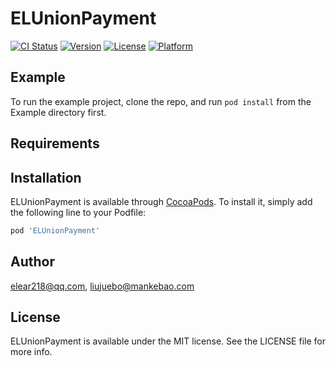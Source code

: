 # ELUnionPayment

[![CI Status](https://img.shields.io/travis/elear218@qq.com/ELUnionPayment.svg?style=flat)](https://travis-ci.org/elear218@qq.com/ELUnionPayment)
[![Version](https://img.shields.io/cocoapods/v/ELUnionPayment.svg?style=flat)](https://cocoapods.org/pods/ELUnionPayment)
[![License](https://img.shields.io/cocoapods/l/ELUnionPayment.svg?style=flat)](https://cocoapods.org/pods/ELUnionPayment)
[![Platform](https://img.shields.io/cocoapods/p/ELUnionPayment.svg?style=flat)](https://cocoapods.org/pods/ELUnionPayment)

## Example

To run the example project, clone the repo, and run `pod install` from the Example directory first.

## Requirements

## Installation

ELUnionPayment is available through [CocoaPods](https://cocoapods.org). To install
it, simply add the following line to your Podfile:

```ruby
pod 'ELUnionPayment'
```

## Author

elear218@qq.com, liujuebo@mankebao.com

## License

ELUnionPayment is available under the MIT license. See the LICENSE file for more info.
